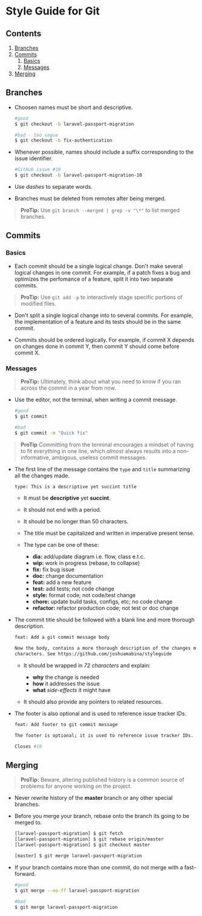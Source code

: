 # Style Guide for Git

## Contents

1. [Branches](#branches)
2. [Commits](#commits)
	1. [Basics](#commits-basics)
	2. [Messages](#commits-messages)
3. [Merging](#merging)

<div id="branches"></div>

## Branches

- Choosen names must be short and descriptive.
	```bash
	#good
	$ git checkout -b laravel-passport-migration

	#bad - too vague
	$ git checkout -b fix-authentication
	```

- Whenever possible, names should include a suffix corresponding to the issue identifier.
	```bash
	#GitHub issue #10
	$ git checkout -b laravel-passport-migration-10
	```

- Use *dashes* to separate words.

- Branches must be deleted from remotes after being merged.

> **ProTip:** Use `git branch --merged | grep -v "\*"` to list merged branches.

<div id="commits"></div>

## Commits

<div id="commits-basics"></div>

### Basics

- Each commit should be a single logical change. Don't make several logical changes in one commit. For example, if a patch fixes a bug and optimizes the perfomance of a feature, split it into two separate commits.

> **ProTip:** Use `git add -p` to interactively stage specific portions of modified files.

- Don't split a single logical change into to several commits. For example, the implementation of a feature and its tests should be in the same commit.

- Commits should be ordered logically. For example, if commit X depends on changes done in commit Y, then commit Y should come before commit X.

<div id="commits-messages"></div>

### Messages

> **ProTip:** Ultimately, think about what you need to know if you ran across the commit in a year from now.

- Use the editor, not the terminal, when writing a commit message.

	```bash
	#good
	$ git commit

	#bad
	$ git commit -m "Quick fix"
	```
> **ProTip** Committing from the terminal encourages a mindset of having to fit everything in one line,
> which *almost* always results into a non-informative, ambigous, useless commit messages.

- The first line of the message contains the `type` and `title` summarizing all the changes made.

	```bash
	type: This is a descriptive yet succint title
	```

	- It must be **descriptive** yet **succint**.

	- It should not end with a period.

	- It should be no longer than 50 characters.

	- The title must be capitalized and written in imperative present tense.

	- The type can be one of these:

		- **dia:** add/update diagram i.e. flow, class e.t.c.
		- **wip:** work in progress (rebase, to collapse)
		- **fix:** fix bug issue
		- **doc:** change documentation
		- **feat:** add a new feature
		- **test:** add tests; not code change
		- **style:** format code; not code/test change
		- **chore:** update build tasks, configs, etc; no code change
		- **refactor:** refactor production code; not test or doc change

- The commit title should be followed with a blank line and more thorough description.

	```bash
	feat: Add a git commit message body

	Now the body, contains a more thorough description of the changes made wrapped in 72
	characters. See https://github.com/joshuamabina/styleguide
	```
	- It should be wrapped in *72 characters* and explain:

		- **why** the change is needed
		- **how** it addresses the issue
		- **what** *side-effects* it might have

	- It should also provide any pointers to related resources.

- The footer is also optional and is used to reference issue tracker IDs.

	```bash
	feat: Add footer to git commit message

	The footer is optional; it is used to reference issue tracker IDs.

	Closes #10
	```

<div id="merging"></div>

## Merging

> **ProTip:** Beware, altering published history is a common source of problems for anyone working on the project.

- Never rewrite history of the **master** branch or any other special branches.

- Before you merge your branch, rebase onto the branch its going to be merged to.

	```bash
	[laravel-passport-migration] $ git fetch
	[laravel-passport-migration] $ git rebase origin/master
	[laravel-passport-migration] $ git checkout master

	[master] $ git merge laravel-passport-migration
	```

- If your branch contains more than one commit, do not merge with a fast-forward.
	```bash
	#good
	$ git merge --no-ff laravel-passport-migration

	#bad
	$ git merge laravel-passport-migration
	```

